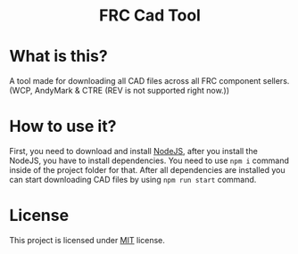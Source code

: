<h1 align="center"> FRC Cad Tool </h1>

# What is this?
A tool made for downloading all CAD files across all FRC component sellers. (WCP, AndyMark & CTRE (REV is not supported right now.))

# How to use it?
First, you need to download and install [NodeJS](https://nodejs.org/en/download/),
after you install the NodeJS, you have to install dependencies. You need to use
```npm i``` command inside of the project folder for that. After all dependencies are installed you can start downloading CAD files by using 
```npm run start``` command. 

# License
This project is licensed under [MIT](https://opensource.org/licenses/MIT) license.
